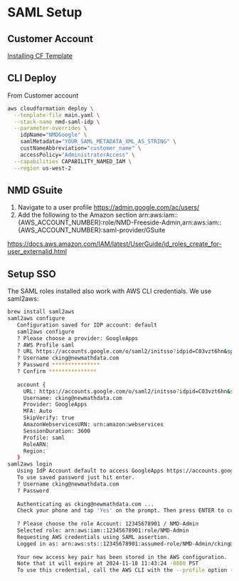 # SAML Setup

## Customer Account

[Installing CF Template](https://github.com/New-Math-Data/cloudformation-setup-saml-gsuite/blob/main/CF_TEMPLATE_INSTALL.md)

## CLI Deploy
From Customer account
```bash
aws cloudformation deploy \
  --template-file main.yaml \
  --stack-name nmd-saml-idp \
  --parameter-overrides \
    idpName="NMDGoogle" \
    samlMetadata="YOUR_SAML_METADATA_XML_AS_STRING" \
    custNameAbbreviation="customer_name" \
    accessPolicy="AdministratorAccess" \
  --capabilities CAPABILITY_NAMED_IAM \
  --region us-west-2
```
## NMD GSuite

1. Navigate to a user profile
   https://admin.google.com/ac/users/
1. Add the following to the Amazon section
   arn:aws:iam::{AWS_ACCOUNT_NUMBER}:role/NMD-Freeside-Admin,arn:aws:iam::{AWS_ACCOUNT_NUMBER}:saml-provider/GSuite

https://docs.aws.amazon.com/IAM/latest/UserGuide/id_roles_create_for-user_externalid.html

## Setup SSO

The SAML roles installed also work with AWS CLI credentials.
We use saml2aws:
```bash
brew install saml2aws
saml2aws configure 
   Configuration saved for IDP account: default
   saml2aws configure
   ? Please choose a provider: GoogleApps
   ? AWS Profile saml
   ? URL https://accounts.google.com/o/saml2/initsso?idpid=C03vzt6hn&spid=804580507359&forceauthn=false
   ? Username cking@newmathdata.com
   ? Password ***************
   ? Confirm ***************
   
   account {
     URL: https://accounts.google.com/o/saml2/initsso?idpid=C03vzt6hn&spid=804580507359&forceauthn=false
     Username: cking@newmathdata.com
     Provider: GoogleApps
     MFA: Auto
     SkipVerify: true
     AmazonWebservicesURN: urn:amazon:webservices
     SessionDuration: 3600
     Profile: saml
     RoleARN:
     Region:
   }
saml2aws login
   Using IdP Account default to access GoogleApps https://accounts.google.com/o/saml2/initsso?idpid=C03vzt6hn&spid=804580507359&forceauthn=false
   To use saved password just hit enter.
   ? Username cking@newmathdata.com
   ? Password
   
   Authenticating as cking@newmathdata.com ...
   Check your phone and tap 'Yes' on the prompt. Then press ENTER to continue.
   
   ? Please choose the role Account: 12345678901 / NMD-Admin
   Selected role: arn:aws:iam::12345678901:role/NMD-Admin
   Requesting AWS credentials using SAML assertion.
   Logged in as: arn:aws:sts::12345678901:assumed-role/NMD-Admin/cking@newmathdata.com
   
   Your new access key pair has been stored in the AWS configuration.
   Note that it will expire at 2024-11-18 11:43:24 -0800 PST
   To use this credential, call the AWS CLI with the --profile option (e.g. aws --profile saml ec2 describe-instances).
```
